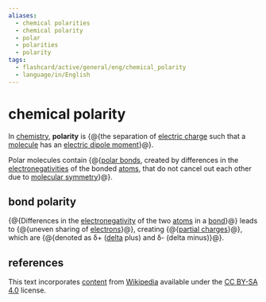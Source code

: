 ```yaml
---
aliases:
  - chemical polarities
  - chemical polarity
  - polar
  - polarities
  - polarity
tags:
  - flashcard/active/general/eng/chemical_polarity
  - language/in/English
---
```


# chemical polarity

In [chemistry](chemistry.md), __polarity__ is {@{the separation of [electric charge](electric%20charge.md) such that a [molecule](molecule.md) has an [electric dipole moment](electric%20dipole%20moment.md)}@}.

Polar molecules contain {@{[polar bonds](#bond%20polarity), created by differences in the [electronegativities](electronegativity.md) of the bonded [atoms](atom.md), that do not cancel out each other due to [molecular symmetry](molecular%20symmetry.md)}@}.

## bond polarity

{@{Differences in the [electronegativity](electronegativity.md) of the two [atoms](atom.md) in a [bond](chemical%20bond.md)}@} leads to {@{uneven sharing of [electrons](electron.md)}@}, creating {@{[partial charges](partial%20charge.md)}@}, which are {@{denoted as δ+ \([delta](delta%20(letter).md) plus\) and δ- \(delta minus\)}@}.

## references

This text incorporates [content](https://en.wikipedia.org/wiki/chemical_polarity) from [Wikipedia](Wikipedia.md) available under the [CC BY-SA 4.0](https://creativecommons.org/licenses/by-sa/4.0/) license.
